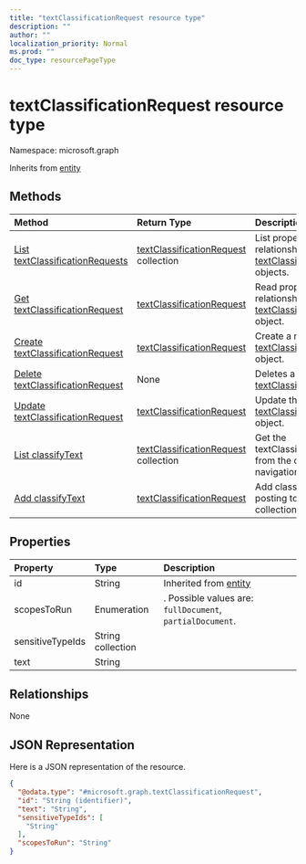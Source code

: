 ```yaml
---
title: "textClassificationRequest resource type"
description: ""
author: ""
localization_priority: Normal
ms.prod: ""
doc_type: resourcePageType
---
```


# textClassificationRequest resource type


Namespace: microsoft.graph




Inherits from [entity](../resources/entity.md)

## Methods
|Method|Return Type|Description|
|:---|:---|:---|
|[List textClassificationRequests](../api/textclassificationrequest-list.md)|[textClassificationRequest](../resources/textclassificationrequest.md) collection|List properties and relationships of the [textClassificationRequest](../resources/textclassificationrequest.md) objects.|
|[Get textClassificationRequest](../api/textclassificationrequest-get.md)|[textClassificationRequest](../resources/textclassificationrequest.md)|Read properties and relationships of the [textClassificationRequest](../resources/textclassificationrequest.md) object.|
|[Create textClassificationRequest](../api/textclassificationrequest-create.md)|[textClassificationRequest](../resources/textclassificationrequest.md)|Create a new [textClassificationRequest](../resources/textclassificationrequest.md) object.|
|[Delete textClassificationRequest](../api/textclassificationrequest-delete.md)|None|Deletes a [textClassificationRequest](../resources/textclassificationrequest.md).|
|[Update textClassificationRequest](../api/textclassificationrequest-update.md)|[textClassificationRequest](../resources/textclassificationrequest.md)|Update the properties of a [textClassificationRequest](../resources/textclassificationrequest.md) object.|
|[List classifyText](../api/dataclassificationservice-list-classifytext.md)|[textClassificationRequest](../resources/textclassificationrequest.md) collection|Get the textClassificationRequests from the classifyText navigation property.|
|[Add classifyText](../api/dataclassificationservice-post-classifytext.md)|[textClassificationRequest](../resources/textclassificationrequest.md)|Add classifyText by posting to the classifyText collection.|

## Properties
|Property|Type|Description|
|:---|:---|:---|
|id|String| Inherited from [entity](../resources/entity.md)|
|scopesToRun|Enumeration|. Possible values are: `fullDocument`, `partialDocument`.|
|sensitiveTypeIds|String collection||
|text|String||

## Relationships
None

## JSON Representation
Here is a JSON representation of the resource.
<!-- {
  "blockType": "resource",
  "keyProperty": "id",
  "@odata.type": "microsoft.graph.textClassificationRequest",
  "baseType": "microsoft.graph.entity",
  "openType": false
}
-->
``` json
{
  "@odata.type": "#microsoft.graph.textClassificationRequest",
  "id": "String (identifier)",
  "text": "String",
  "sensitiveTypeIds": [
    "String"
  ],
  "scopesToRun": "String"
}
```

